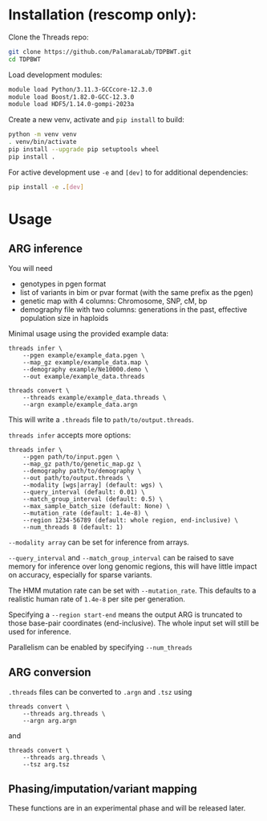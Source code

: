 # Installation (rescomp only):

Clone the Threads repo:
```sh
git clone https://github.com/PalamaraLab/TDPBWT.git
cd TDPBWT
```

Load development modules:
```sh
module load Python/3.11.3-GCCcore-12.3.0
module load Boost/1.82.0-GCC-12.3.0
module load HDF5/1.14.0-gompi-2023a
```

Create a new venv, activate and `pip install` to build:
```sh
python -m venv venv
. venv/bin/activate
pip install --upgrade pip setuptools wheel
pip install .
```

For active development use `-e` and `[dev]` to for additional dependencies:
```sh
pip install -e .[dev]
```

# Usage
## ARG inference

You will need
- genotypes in pgen format
- list of variants in bim or pvar format (with the same prefix as the pgen)
- genetic map with 4 columns: Chromosome, SNP, cM, bp
- demography file with two columns: generations in the past, effective population size in haploids

Minimal usage using the provided example data:
```
threads infer \
    --pgen example/example_data.pgen \
    --map_gz example/example_data.map \
    --demography example/Ne10000.demo \
    --out example/example_data.threads

threads convert \
    --threads example/example_data.threads \
    --argn example/example_data.argn
```

This will write a `.threads` file to `path/to/output.threads`.

`threads infer` accepts more options:
```
threads infer \
    --pgen path/to/input.pgen \
    --map_gz path/to/genetic_map.gz \
    --demography path/to/demography \
    --out path/to/output.threads \
    --modality [wgs|array] (default: wgs) \
    --query_interval (default: 0.01) \
    --match_group_interval (default: 0.5) \
    --max_sample_batch_size (default: None) \
    --mutation_rate (default: 1.4e-8) \
    --region 1234-56789 (default: whole region, end-inclusive) \
    --num_threads 8 (default: 1)
```

`--modality array` can be set for inference from arrays.

`--query_interval` and `--match_group_interval` can be raised to save memory for inference over long genomic regions, this will have little impact on accuracy, especially for sparse variants.

The HMM mutation rate can be set with `--mutation_rate`. This defaults to a realistic human rate of `1.4e-8` per site per generation.

Specifying a `--region start-end` means the output ARG is truncated to those base-pair coordinates (end-inclusive). The whole input set will still be used for inference.

Parallelism can be enabled by specifying `--num_threads`

## ARG conversion
`.threads` files can be converted to `.argn` and `.tsz` using
```
threads convert \
    --threads arg.threads \
    --argn arg.argn
```
and
```
threads convert \
    --threads arg.threads \
    --tsz arg.tsz
```

## Phasing/imputation/variant mapping
These functions are in an experimental phase and will be released later.
